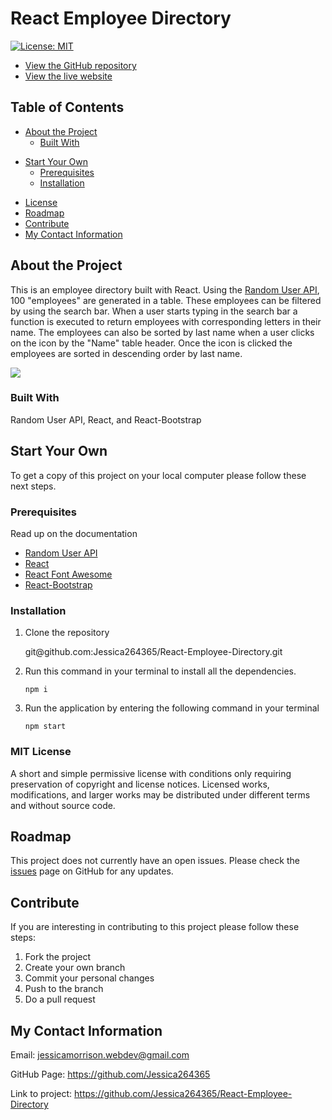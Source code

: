# React Employee Directory

[![License: MIT](https://img.shields.io/badge/License-MIT-yellow.svg)](https://opensource.org/licenses/MIT)

- [View the GitHub repository](https://github.com/Jessica264365/React-Employee-Directory)
- [View the live website](https://jessica264365.github.io/React-Employee-Directory/)

## Table of Contents

- [About the Project](https://github.com/Jessica264365/React-Employee-Directory#about-the-project)
  - [Built With](https://github.com/Jessica264365/React-Employee-Directory#built-with)

* [Start Your Own](https://github.com/Jessica264365/React-Employee-Directory#start-your-own)
  - [Prerequisites](https://github.com/Jessica264365/React-Employee-Directory#prerequisites)
  - [Installation](https://github.com/Jessica264365/React-Employee-Directory#installation)

- [License](https://github.com/Jessica264365/React-Employee-Directory#license)
- [Roadmap](https://github.com/Jessica264365/React-Employee-Directory#roadmap)
- [Contribute](https://github.com/Jessica264365/React-Employee-Directory#contribute)
- [My Contact Information](https://github.com/Jessica264365/React-Employee-Directory#my-contact-information)

## About the Project

This is an employee directory built with React. Using the [Random User API](https://randomuser.me/documentation), 100 "employees" are generated in a table. These employees can be filtered by using the search bar. When a user starts typing in the search bar a function is executed to return employees with corresponding letters in their name. The employees can also be sorted by last name when a user clicks on the icon by the "Name" table header. Once the icon is clicked the employees are sorted in descending order by last name.

![](./public/images/search.GIF)

### Built With

Random User API, React, and React-Bootstrap

## Start Your Own

To get a copy of this project on your local computer please follow these next steps.

### Prerequisites

Read up on the documentation

- [Random User API](https://randomuser.me/documentation)
- [React](https://reactjs.org/)
- [React Font Awesome](https://fontawesome.com/how-to-use/on-the-web/using-with/react)
- [React-Bootstrap](https://react-bootstrap.github.io/getting-started/introduction)

### Installation

1. Clone the repository

   git@github.<span></span>com:Jessica264365/React-Employee-Directory.git

2. Run this command in your terminal to install all the dependencies.

   `npm i`

3. Run the application by entering the following command in your terminal

   `npm start`


### MIT License

A short and simple permissive license with conditions only requiring preservation of copyright and license notices. Licensed works, modifications, and larger works may be distributed under different terms and without source code.

## Roadmap

This project does not currently have an open issues. Please check the [issues](https://github.com/Jessica264365/React-Employee-Directory/issues) page on GitHub for any updates.

## Contribute

If you are interesting in contributing to this project please follow these steps:

1. Fork the project
2. Create your own branch
3. Commit your personal changes
4. Push to the branch
5. Do a pull request

## My Contact Information

Email: jessicamorrison.webdev@gmail.com

GitHub Page: https://github.com/Jessica264365

Link to project: https://github.com/Jessica264365/React-Employee-Directory
